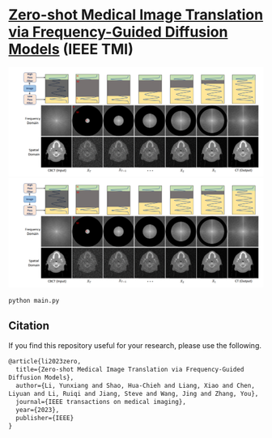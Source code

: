 # [Zero-shot Medical Image Translation via Frequency-Guided Diffusion Models](https://ieeexplore.ieee.org/document/10287612) (IEEE TMI)


![image](https://github.com/Kent0n-Li/FGDM/blob/main/fig/fig1.png)
![image](https://github.com/Kent0n-Li/FGDM/blob/main/fig/fig1.png)

```bash
python main.py
```

## Citation

If you find this repository useful for your research, please use the following.


```
@article{li2023zero,
  title={Zero-shot Medical Image Translation via Frequency-Guided Diffusion Models},
  author={Li, Yunxiang and Shao, Hua-Chieh and Liang, Xiao and Chen, Liyuan and Li, Ruiqi and Jiang, Steve and Wang, Jing and Zhang, You},
  journal={IEEE transactions on medical imaging},
  year={2023},
  publisher={IEEE}
}
```
